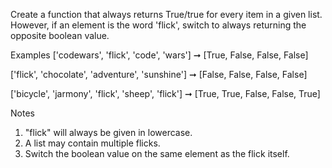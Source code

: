 Create a function that always returns True/true for every item in a given list.
However, if an element is the word 'flick', switch to always returning the opposite boolean value.

Examples
['codewars', 'flick', 'code', 'wars'] ➞ [True, False, False, False]

['flick', 'chocolate', 'adventure', 'sunshine'] ➞ [False, False, False, False]

['bicycle', 'jarmony', 'flick', 'sheep', 'flick'] ➞ [True, True, False, False, True]

Notes
1. "flick" will always be given in lowercase.
2. A list may contain multiple flicks.
3. Switch the boolean value on the same element as the flick itself.